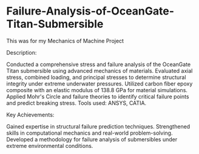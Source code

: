 # Failure-Analysis-of-OceanGate-Titan-Submersible
This was for my Mechanics of Machine Project 


Description:

Conducted a comprehensive stress and failure analysis of the OceanGate Titan submersible using advanced mechanics of materials.
Evaluated axial stress, combined loading, and principal stresses to determine structural integrity under extreme underwater pressures.
Utilized carbon fiber epoxy composite with an elastic modulus of 138.8 GPa for material simulations.
Applied Mohr's Circle and failure theories to identify critical failure points and predict breaking stress.
Tools used: ANSYS, CATIA.

Key Achievements:

Gained expertise in structural failure prediction techniques.
Strengthened skills in computational mechanics and real-world problem-solving.
Developed a methodology for failure analysis of submersibles under extreme environmental conditions.

